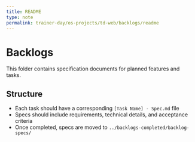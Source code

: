 ```yaml
---
title: README
type: note
permalink: trainer-day/os-projects/td-web/backlogs/readme
---
```


# Backlogs

This folder contains specification documents for planned features and tasks.

## Structure
- Each task should have a corresponding `[Task Name] - Spec.md` file
- Specs should include requirements, technical details, and acceptance criteria
- Once completed, specs are moved to `../backlogs-completed/backlog-specs/`